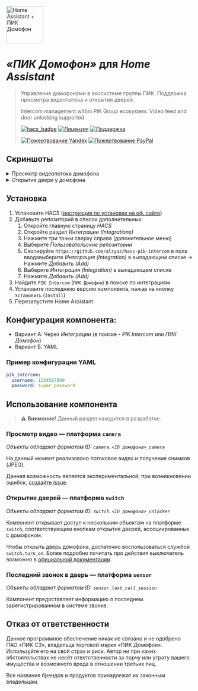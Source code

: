 <img src="https://raw.githubusercontent.com/alryaz/hass-pik-intercom/master/images/header.png" height="100" alt="Home Assistant + ПИК Домофон">

_&#xab;ПИК Домофон&#xbb;_ для _Home Assistant_
==================================================

> Управление домофонами в экосистеме группы ПИК. Поддержка просмотра видеопотока и открытия дверей.
>
> Intercom management within PIK Group ecosystem. Video feed and door unlocking supported.
> 
> [![hacs_badge](https://img.shields.io/badge/HACS-Custom-orange.svg)](https://github.com/custom-components/hacs)
> [![Лицензия](https://img.shields.io/badge/%D0%9B%D0%B8%D1%86%D0%B5%D0%BD%D0%B7%D0%B8%D1%8F-MIT-yellow.svg)](https://opensource.org/licenses/MIT)
> [![Поддержка](https://img.shields.io/badge/%D0%9F%D0%BE%D0%B4%D0%B4%D0%B5%D1%80%D0%B6%D0%B8%D0%B2%D0%B0%D0%B5%D1%82%D1%81%D1%8F%3F-%D0%B4%D0%B0-green.svg)](https://github.com/alryaz/hass-pik-intercom/graphs/commit-activity)
>
> [![Пожертвование Yandex](https://img.shields.io/badge/%D0%9F%D0%BE%D0%B6%D0%B5%D1%80%D1%82%D0%B2%D0%BE%D0%B2%D0%B0%D0%BD%D0%B8%D0%B5-Yandex-red.svg)](https://money.yandex.ru/to/410012369233217)
> [![Пожертвование PayPal](https://img.shields.io/badge/%D0%9F%D0%BE%D0%B6%D0%B5%D1%80%D1%82%D0%B2%D0%BE%D0%B2%D0%B0%D0%BD%D0%B8%D0%B5-Paypal-blueviolet.svg)](https://www.paypal.me/alryaz)

## Скриншоты

<details>
  <summary>Просмотр видеопотока домофона</summary> 
  <img src="https://raw.githubusercontent.com/alryaz/hass-pik-intercom/main/images/account.png" alt="Скриншот: Информация о лицевом счёте">
</details>
<details>
  <summary>Открытие двери у домофона</summary> 
  <img src="https://raw.githubusercontent.com/alryaz/hass-pik-intercom/main/images/last_payment.png" alt="Скриншот: Последний зарегистрированный платёж">
</details>

## Установка

1. Установите
   HACS ([инструкция по установке на оф. сайте](https://hacs.xyz/docs/installation/installation/))
1. Добавьте репозиторий в список дополнительных:
    1. Откройте главную страницу _HACS_
    1. Откройте раздел _Интеграции (Integrations)_
    1. Нажмите три точки сверху справа (допонительное меню)
    1. Выберите _Пользовательские репозитории_
    1. Скопируйте `https://github.com/alryaz/hass-pik-intercom` в поле вводавыберите _Интеграция (Integration)_ в выпадающем списке -> Нажмите _Добавить (Add)_
    1. Выберите _Интеграция (Integration)_ в выпадающем списке
    1. Нажмите _Добавить (Add)_
1. Найдите `PIK Intercom` (`ПИК Домофон`) в поиске по интеграциям
1. Установите последнюю версию компонента, нажав на кнопку `Установить` (`Install`)
1. Перезапустите Home Assistant

## Конфигурация компонента:
- Вариант А: Через _Интеграции_ (в поиске - _PIK Intercom_ или _ПИК Домофон_)
- Вариант Б: YAML

### Пример конфигурации YAML
```yaml
pik_intercom:
  username: 1234567890
  password: super_password
```

## Использование компонента

> ⚠️ **Внимание!** Данный раздел находится в разработке.

### Просмотр видео &mdash; платформа `camera`

_Объекты обладают форматом ID: `camera.<ID домофона>_camera`_

На данный момент реализовано потоковое видео и получение снимков (JPEG).

Данная возможность является экспериментальной; при возникновении ошибок,
[создайте issue](https://github.com/alryaz/hass-pik-intercom/issues/new).

### Открытие дверей &mdash; платформа `switch`

_Объекты обладают форматом ID: `switch.<ID домофона>_unlocker`_

Компонент открывает доступ к нескольким объектам на платформе `switch`, соответствующим
кнопкам открытия дверей, ассоциированных с домофоном.

Чтобы открыть дверь домофона, достаточно воспользоваться службой `switch.turn_on`.
Более подробно почитать про действия выключатель возможно в
[официальной документации](https://www.home-assistant.io/integrations/switch/).

### Последний звонок в дверь &mdash; платформа `sensor`

_Объекты обладают форматом ID: `sensor.last_call_session`_

Компонент предоставляет информацию о последнем зарегистрированном в системе звонке.

## Отказ от ответственности

Данное программное обеспечение никак не связано и не одобрено ПАО «ПИК СЗ», владельца
торговой марки «ПИК Домофон». Используйте его на свой страх и риск. Автор ни при каких
обстоятельствах не несёт ответственности за порчу или утрату вашего имущества и возможного
вреда в отношении третьих лиц.

Все названия брендов и продуктов принадлежат их законным владельцам.